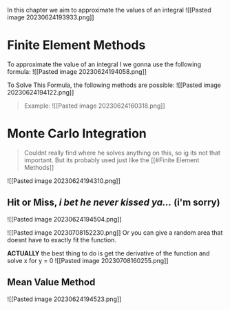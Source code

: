 In this chapter we aim to approximate the values of an integral
![[Pasted image 20230624193933.png]]


# Finite Element Methods
To approximate the value of an integral I we gonna use the following formula:
![[Pasted image 20230624194058.png]]

To Solve This Formula, the following methods are possible:
![[Pasted image 20230624194122.png]]

> Example:
> ![[Pasted image 20230624160318.png]]

# Monte Carlo Integration
> Couldnt really find where he solves anything on this, so ig its not that important.
> But its probably used just like the [[#Finite Element Methods]]

![[Pasted image 20230624194310.png]]

## Hit or Miss, *i bet he never kissed ya...* (i'm sorry)
![[Pasted image 20230624194504.png]]

![[Pasted image 20230708152230.png]]
Or you can give a random area that doesnt have to exactly fit the function.

**ACTUALLY** the best thing to do is get the derivative of the function and solve x for y = 0
![[Pasted image 20230708160255.png]]

## Mean Value Method
![[Pasted image 20230624194523.png]]


